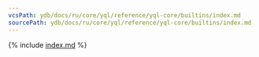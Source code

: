 ```yaml
---
vcsPath: ydb/docs/ru/core/yql/reference/yql-core/builtins/index.md
sourcePath: ydb/docs/ru/core/yql/reference/yql-core/builtins/index.md
---
```


{% include [index.md](_includes/index.md) %}
